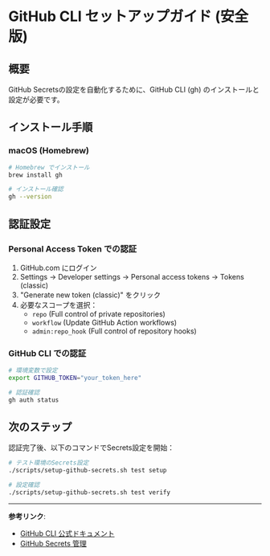 # GitHub CLI セットアップガイド (安全版)

## 概要

GitHub Secretsの設定を自動化するために、GitHub CLI (gh) のインストールと設定が必要です。

## インストール手順

### macOS (Homebrew)
```bash
# Homebrew でインストール
brew install gh

# インストール確認
gh --version
```

## 認証設定

### Personal Access Token での認証
1. GitHub.com にログイン
2. Settings → Developer settings → Personal access tokens → Tokens (classic)
3. "Generate new token (classic)" をクリック
4. 必要なスコープを選択：
   - `repo` (Full control of private repositories)
   - `workflow` (Update GitHub Action workflows)
   - `admin:repo_hook` (Full control of repository hooks)

### GitHub CLI での認証
```bash
# 環境変数で設定
export GITHUB_TOKEN="your_token_here"

# 認証確認
gh auth status
```

## 次のステップ

認証完了後、以下のコマンドでSecrets設定を開始：

```bash
# テスト環境のSecrets設定
./scripts/setup-github-secrets.sh test setup

# 設定確認
./scripts/setup-github-secrets.sh test verify
```

---

**参考リンク**:
- [GitHub CLI 公式ドキュメント](https://cli.github.com/)
- [GitHub Secrets 管理](https://docs.github.com/en/actions/security-guides/encrypted-secrets)